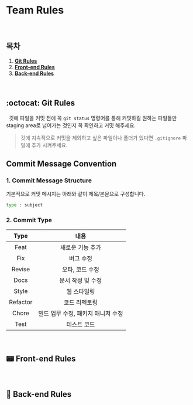 # Team Rules

<br />

## 목차

1. [**Git Rules**](#1)
2. [**Front-end Rules**](#2)
3. [**Back-end Rules**](#3)

<br />

<div id="1" ></div>

## :octocat: Git Rules

&nbsp;&nbsp;깃에 파일을 커밋 전에 꼭 `git status` 명령어를 통해 커밋하길 원하는 파일들만 staging area로 넘어가는 것인지 꼭 확인하고 커밋 해주세요.

> 깃에 지속적으로 커밋을 제외하고 싶은 파일이나 폴더가 있다면 `.gitignore` 파일에 추가 시켜주세요.

## Commit Message Convention

### 1. Commit Message Structure

기본적으로 커밋 메시지는 아래와 같이 제목/본문으로 구성합니다.

```bash
type : subject
```

### 2. Commit Type

|   Type   |                내용                |
| :------: | :--------------------------------: |
|   Feat   |          새로운 기능 추가          |
|   Fix    |             버그 수정              |
|  Revise  |          오타, 코드 수정           |
|   Docs   |         문서 작성 및 수정          |
|  Style   |            웹 스타일링             |
| Refactor |           코드 리펙토링            |
|  Chore   | 빌드 업무 수정, 패키지 매니저 수정 |
|   Test   |            테스트 코드             |

<br />

<div id="2"></div>

## :pager: Front-end Rules

<br />

<div id="3"></div>

## :satellite: Back-end Rules
